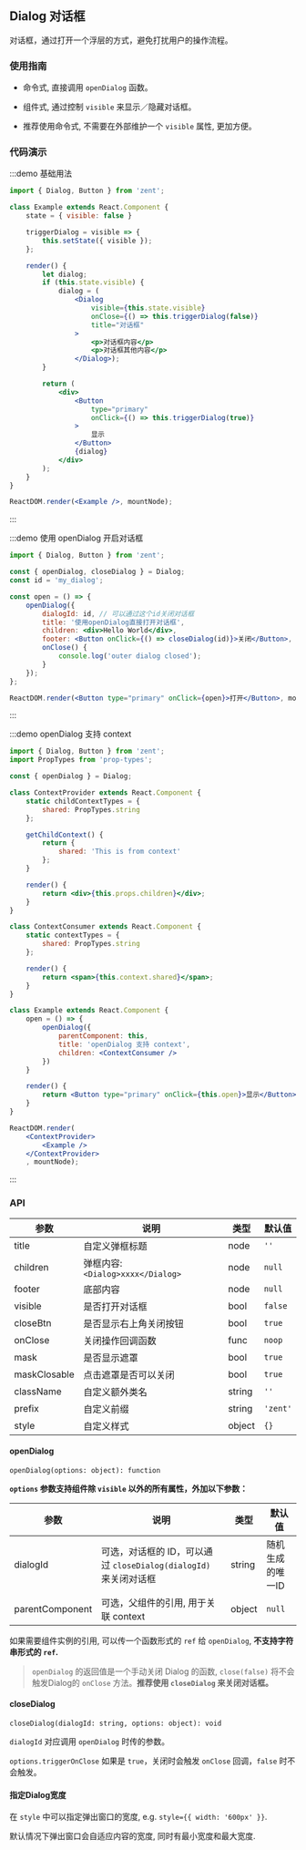 ## Dialog 对话框

对话框，通过打开一个浮层的方式，避免打扰用户的操作流程。

### 使用指南

-  命令式, 直接调用 `openDialog` 函数。

-  组件式, 通过控制 `visible` 来显示／隐藏对话框。

-  推荐使用命令式, 不需要在外部维护一个 `visible` 属性, 更加方便。

### 代码演示

:::demo 基础用法
```jsx
import { Dialog, Button } from 'zent';

class Example extends React.Component {
	state = { visible: false }

	triggerDialog = visible => {
		this.setState({ visible });
	};

	render() {
		let dialog;
		if (this.state.visible) {
			dialog = (
				<Dialog
					visible={this.state.visible}
					onClose={() => this.triggerDialog(false)}
					title="对话框"
				>
					<p>对话框内容</p>
					<p>对话框其他内容</p>
				</Dialog>);
		}

		return (
			<div>
				<Button
					type="primary"
					onClick={() => this.triggerDialog(true)}
				>
					显示
				</Button>
				{dialog}
			</div>
		);
	}
}

ReactDOM.render(<Example />, mountNode);
```
:::


:::demo 使用 openDialog 开启对话框
```jsx
import { Dialog, Button } from 'zent';

const { openDialog, closeDialog } = Dialog;
const id = 'my_dialog';

const open = () => {
	openDialog({
		dialogId: id, // 可以通过这个id关闭对话框
		title: '使用openDialog直接打开对话框',
		children: <div>Hello World</div>,
		footer: <Button onClick={() => closeDialog(id)}>关闭</Button>,
		onClose() {
			console.log('outer dialog closed');
		}
	});
};

ReactDOM.render(<Button type="primary" onClick={open}>打开</Button>, mountNode);
```
:::

:::demo openDialog 支持 context
```jsx
import { Dialog, Button } from 'zent';
import PropTypes from 'prop-types';

const { openDialog } = Dialog;

class ContextProvider extends React.Component {
	static childContextTypes = {
		shared: PropTypes.string
	};

	getChildContext() {
		return {
			shared: 'This is from context'
		};
	}

	render() {
		return <div>{this.props.children}</div>;
	}
}

class ContextConsumer extends React.Component {
	static contextTypes = {
		shared: PropTypes.string
	};

	render() {
		return <span>{this.context.shared}</span>;
	}
}

class Example extends React.Component {
	open = () => {
		openDialog({
			parentComponent: this,
			title: 'openDialog 支持 context',
			children: <ContextConsumer />
		})
	}

	render() {
		return <Button type="primary" onClick={this.open}>显示</Button>
	}
}

ReactDOM.render(
	<ContextProvider>
		<Example />
	</ContextProvider>
	, mountNode);
```
:::


### API

| 参数           | 说明                            | 类型     | 默认值      |
| ------------ | ----------------------------- | ------ | -------- |
| title        | 自定义弹框标题                       | node   | `''`     |
| children     | 弹框内容: `<Dialog>xxxx</Dialog>` | node   | `null`   |
| footer       | 底部内容                          | node   | `null`   |
| visible      | 是否打开对话框                       | bool   | `false`  |
| closeBtn     | 是否显示右上角关闭按钮                   | bool   | `true`   |
| onClose      | 关闭操作回调函数                      | func   | `noop`   |
| mask         | 是否显示遮罩                        | bool   | `true`   |
| maskClosable | 点击遮罩是否可以关闭                    | bool   | `true`   |
| className    | 自定义额外类名                       | string | `''`     |
| prefix       | 自定义前缀                         | string | `'zent'` |
| style        | 自定义样式                         | object | `{}`     |


#### openDialog

`openDialog(options: object): function`

**`options` 参数支持组件除 `visible` 以外的所有属性，外加以下参数：**

| 参数           | 说明                            | 类型     | 默认值      |
| ------------ | ----------------------------- | ------ | -------- |
| dialogId   | 可选，对话框的 ID，可以通过 `closeDialog(dialogId)` 来关闭对话框  | string | 随机生成的唯一ID  |
| parentComponent |  可选，父组件的引用, 用于关联 context   | object  | `null`     |

如果需要组件实例的引用, 可以传一个函数形式的 `ref` 给 `openDialog`, **不支持字符串形式的 `ref`.**

> `openDialog` 的返回值是一个手动关闭 Dialog 的函数, `close(false)` 将不会触发Dialog的 `onClose` 方法。**推荐使用 `closeDialog` 来关闭对话框。**


#### closeDialog

`closeDialog(dialogId: string, options: object): void`

`dialogId` 对应调用 `openDialog` 时传的参数。

`options.triggerOnClose` 如果是 `true`，关闭时会触发 `onClose` 回调，`false` 时不会触发。


#### 指定Dialog宽度

在 `style` 中可以指定弹出窗口的宽度, e.g. `style={{ width: '600px' }}`.

默认情况下弹出窗口会自适应内容的宽度, 同时有最小宽度和最大宽度.

